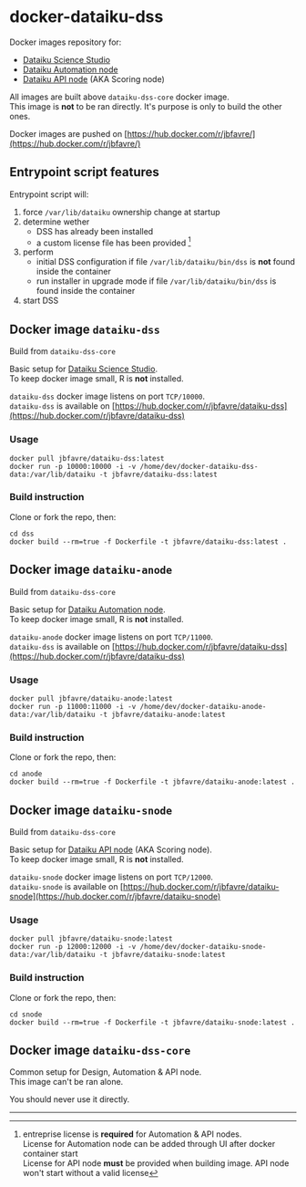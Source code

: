 # docker-dataiku-dss

Docker images repository for:

- [Dataiku Science Studio](http://doc.dataiku.com/dss/latest/index.html)
- [Dataiku Automation node](http://doc.dataiku.com/dss/latest/bundles/index.html)
- [Dataiku API node](http://doc.dataiku.com/dss/latest/apinode/index.html) (AKA Scoring node)

All images are built above `dataiku-dss-core` docker image.  
This image is **not** to be ran directly. It's purpose is only to build the other ones.

Docker images are pushed on [https://hub.docker.com/r/jbfavre/](https://hub.docker.com/r/jbfavre/)

## Entrypoint script features

Entrypoint script will:

1. force `/var/lib/dataiku` ownership change at startup
2. determine wether
   * DSS has already been installed
   * a custom license file has been provided [^1]
3. perform
   * initial DSS configuration if file `/var/lib/dataiku/bin/dss` is **not** found inside the container
   * run installer in upgrade mode if file `/var/lib/dataiku/bin/dss` is found inside the container
4. start DSS

## Docker image `dataiku-dss`

Build from `dataiku-dss-core`

Basic setup for [Dataiku Science Studio](http://doc.dataiku.com/dss/latest/index.html).  
To keep docker image small, R is **not** installed.

`dataiku-dss` docker image listens on port `TCP/10000`.  
`dataiku-dss` is available on [https://hub.docker.com/r/jbfavre/dataiku-dss](https://hub.docker.com/r/jbfavre/dataiku-dss)

### Usage

    docker pull jbfavre/dataiku-dss:latest
    docker run -p 10000:10000 -i -v /home/dev/docker-dataiku-dss-data:/var/lib/dataiku -t jbfavre/dataiku-dss:latest

### Build instruction

Clone or fork the repo, then:

    cd dss
    docker build --rm=true -f Dockerfile -t jbfavre/dataiku-dss:latest .

## Docker image `dataiku-anode`

Build from `dataiku-dss-core`

Basic setup for [Dataiku Automation node](http://doc.dataiku.com/dss/latest/bundles/index.html).  
To keep docker image small, R is **not** installed.

`dataiku-anode` docker image listens on port `TCP/11000`.  
`dataiku-dss` is available on [https://hub.docker.com/r/jbfavre/dataiku-dss](https://hub.docker.com/r/jbfavre/dataiku-dss)

### Usage

    docker pull jbfavre/dataiku-anode:latest
    docker run -p 11000:11000 -i -v /home/dev/docker-dataiku-anode-data:/var/lib/dataiku -t jbfavre/dataiku-anode:latest

### Build instruction

Clone or fork the repo, then:

    cd anode
    docker build --rm=true -f Dockerfile -t jbfavre/dataiku-anode:latest .

## Docker image `dataiku-snode`

Build from `dataiku-dss-core`

Basic setup for [Dataiku API node](http://doc.dataiku.com/dss/latest/apinode/index.html) (AKA Scoring node).  
To keep docker image small, R is **not** installed.

`dataiku-snode` docker image listens on port `TCP/12000`.  
`dataiku-snode` is available on [https://hub.docker.com/r/jbfavre/dataiku-snode](https://hub.docker.com/r/jbfavre/dataiku-snode)

### Usage

    docker pull jbfavre/dataiku-snode:latest
    docker run -p 12000:12000 -i -v /home/dev/docker-dataiku-snode-data:/var/lib/dataiku -t jbfavre/dataiku-snode:latest

### Build instruction

Clone or fork the repo, then:

    cd snode
    docker build --rm=true -f Dockerfile -t jbfavre/dataiku-snode:latest .

## Docker image `dataiku-dss-core`

Common setup for Design, Automation & API node.  
This image can't be ran alone.

You should never use it directly.

---

[^1]: entreprise license is **required** for Automation & API nodes.  
  License for Automation node can be added through UI after docker container start  
  License for API node **must** be provided when building image. API node won't start without a valid license
